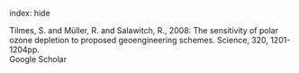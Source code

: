 index: hide

<div class="Citation">

  <div class="Citation-body">
    <div class="Citation-text">Tilmes, S. and Müller, R. and Salawitch, R., 2008: The sensitivity of polar ozone depletion to proposed geoengineering schemes. <span class="Article-journal">Science, </span><span class="Article-volume">320, </span>1201-1204pp.</div>
    <div class="Citation-links">
      <div class="CitationLink" data-href="https://scholar.google.com/scholar?q=The+sensitivity+of+polar+ozone+depletion+to+proposed+geoengineering+schemes">
        <div class="CitationLink-icon CitationLink-Scholar"></div>
        <div class="CitationLink-text">Google Scholar</div>
      </div>
    </div>
  </div>
</div>


<div class="Citation-copy">

</div>